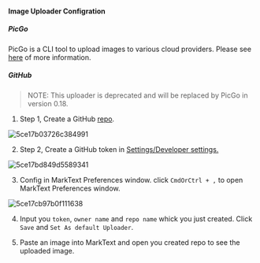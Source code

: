 #### Image Uploader Configration

##### PicGo

PicGo is a CLI tool to upload images to various cloud providers. Please see [here](https://picgo.github.io/PicGo-Doc/en/guide/) of more information.

##### GitHub

> NOTE: This uploader is deprecated and will be replaced by PicGo in version 0.18.

1. Step 1, Create a GitHub [repo](https://github.com/new).

![5ce17b03726c384991](https://i.loli.net/2019/05/19/5ce17b03726c384991.png)

2. Step 2, Create a GitHub token in [Settings/Developer settings.](https://github.com/settings/tokens)

![5ce17bd849d5589341](https://i.loli.net/2019/05/19/5ce17bd849d5589341.png)

3. Config in MarkText Preferences window. click `CmdOrCtrl + ,` to open MarkText Preferences window.

![5ce17cb97b0f111638](https://i.loli.net/2019/05/19/5ce17cb97b0f111638.png)

4. Input you `token`, `owner name` and `repo name` whick you just created. Click `Save` and `Set As default Uploader`.

5. Paste an image into MarkText and open you created repo to see the uploaded image.
